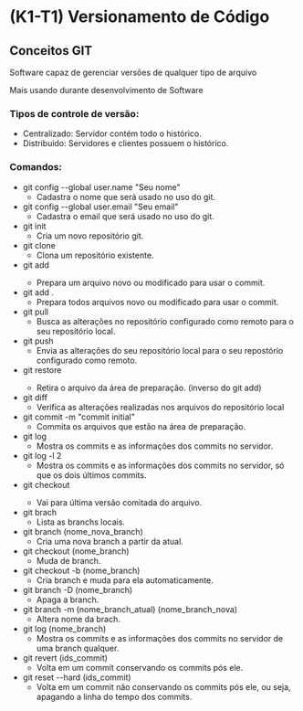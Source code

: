 # (K1-T1) Versionamento de Código

## Conceitos GIT
Software capaz de gerenciar versões de qualquer tipo de arquivo

Mais usando durante desenvolvimento de Software

### Tipos de controle de versão:
- Centralizado: Servidor contém todo o histórico.
- Distribuido: Servidores e clientes possuem o histórico.

### Comandos:
- git config --global user.name "Seu nome"
  - Cadastra o nome que será usado no uso do git.
- git config --global user.email "Seu email"
  - Cadastra o email que será usado no uso do git.
- git init
  - Cria um novo repositório git.
- git clone
  - Clona um repositório existente.
- git add <file>
  - Prepara um arquivo novo ou modificado para usar o commit.
- git add .
  - Prepara todos arquivos novo ou modificado para usar o commit.
- git pull
  - Busca as alterações no repositório configurado como remoto para o seu repositório local.
- git push
  - Envia as alterações do seu repositório local para o seu repostório configurado como remoto.
- git restore <file>
  - Retira o arquivo da área de preparação. (inverso do git add)
- git diff
  - Verifica as alterações realizadas nos arquivos do repositório local
- git commit -m "commit initial"
  - Commita os arquivos que estão na área de preparação.
- git log
  - Mostra os commits e as informações dos commits no servidor.
- git log -l 2
  - Mostra os commits e as informações dos commits no servidor, só que os dois últimos commits.
- git checkout <file>
  - Vai para última versão comitada do arquivo.
- git brach
  - Lista as branchs locais.
- git branch (nome_nova_branch)
  - Cria uma nova branch a partir da atual.
- git checkout (nome_branch)
  - Muda de branch.
- git checkout -b (nome_branch)
  - Cria branch e muda para ela automaticamente.
- git branch -D (nome_branch)
  - Apaga a branch.
- git branch -m (nome_branch_atual) (nome_branch_nova)
  - Altera nome da brach.
- git log (nome_branch)
  - Mostra os commits e as informações dos commits no servidor de uma branch qualquer.
- git revert (ids_commit)
  - Volta em um commit conservando os commits pós ele.
- git reset --hard (ids_commit)
  - Volta em um commit não conservando os commits pós ele, ou seja, apagando a linha do tempo dos commits.
